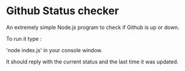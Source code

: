 # Github Status checker

An extremely simple Node.js program to check if Github is up or down.

To run it type :

'node index.js' in your console window.

It should reply with the current status and the last time it was updated.